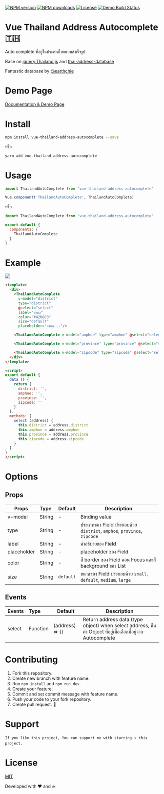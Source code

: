 <p>
<a href="https://npmjs.com/package/vue-thailand-address-autocomplete"><img src="https://img.shields.io/npm/v/vue-thailand-address-autocomplete.svg" alt="NPM version"></a>
<a href="https://npmjs.com/package/vue-thailand-address-autocomplete"><img src="https://img.shields.io/npm/dm/vue-thailand-address-autocomplete.svg" alt="NPM downloads"></a>
<a href="https://www.npmjs.com/package/vue-thailand-address-autocomplete"><img src="https://img.shields.io/npm/l/vue-thailand-address-autocomplete.svg" alt="License"></a>
<a href="https://www.npmjs.com/package/vue-thailand-address-autocomplete"><img src="https://travis-ci.org/biigpongsatorn/biigpongsatorn.github.io.svg?branch=dev" alt="Demo Build Status"></a>
</p>


# Vue Thailand Address Autocomplete 🇹🇭

Auto complete ที่อยู่ในประเทศไทยแบบสำเร็จรูป

Base on
[jquery.Thailand.js](https://github.com/earthchie/jquery.Thailand.js) and [thai-address-database](https://github.com/Sellsuki/thai-address-database)

Fantastic database by [@earthchie](https://github.com/earthchie)

# Demo Page

[Documentation & Demo Page](https://biigpongsatorn.github.io/#/vue-thailand-address-autocompleter)

# Install

```sh
npm install vue-thailand-address-autocomplete --save
```
หรือ
```sh
yarn add vue-thailand-address-autocomplete
```

# Usage

```javascript
import ThailandAutoComplete from 'vue-thailand-address-autocomplete'

Vue.component('ThailandAutoComplete', ThailandAutoComplete)
```
หรือ
```javascript
import ThailandAutoComplete from 'vue-thailand-address-autocomplete'

export default {
  components: {
    ThailandAutoComplete
  }
}
```

# Example
<img src="https://raw.githubusercontent.com/biigpongsatorn/vue-thailand-address-autocomplete/HEAD/static/example/ex1.png"/>

```html
<template>
  <div>
    <ThailandAutoComplete
      v-model="district"
      type="district"
      @select="select"
      label="ตำบล"
      color="#42b883"
      size="default"
      placeholder="ตำบล..."/>

    <ThailandAutoComplete v-model="amphoe" type="amphoe" @select="select" label="อำเภอ" placeholder="อำเภอ..."/>

    <ThailandAutoComplete v-model="province" type="province" @select="select" label="จังหวัด" size="medium" color="#35495e" placeholder="จังหวัด..."/>

    <ThailandAutoComplete v-model="zipcode" type="zipcode" @select="select" size="large" color="#00a4e4" placeholder="รหัสไปรษณีย์..."/> 
  </div>
</template>

<script>
export default {
  data () {
    return {
      district: '',
      amphoe: '',
      province: '',
      zipcode: ''
    }
  },
  methods: {
    select (address) {
      this.district = address.district
      this.amphoe = address.amphoe
      this.province = address.province
      this.zipcode = address.zipcode
    }
  }
}
</script>
```

# Options

## Props
| Props       | Type          | Default   | Description                                                             |
| ----------- |:--------------| ----------|-------------------------------------------------------------------------|
| v-model     | String        | -         | Binding value                                                           |
| type        | String        | -         | ประเภทของ Field ประกอบด้วย `district`, `amphoe`, `province`, `zipcode`   |
| label       | String        | -         | คำอธิบายของ Field                                                        |
| placeholder | String        | -         | placeholder ของ Field                                                   |
| color       | String        | -         | สี border ของ Field ตอน Focus และสี background ของ List                   |
| size        | String        |`default`  | ขนาดของ Field ประกอบด้วย `small`, `default`, `medium`, `large`           |

## Events

| Events      | Type          | Default           | Description                                                                                      |
| ----------- |:--------------| ------------------|--------------------------------------------------------------------------------------------------|
| select      | Function      | (address) => {}   | Return address data (type object) when select address, คืนค่า Object ที่อยู่เมื่อเลือกที่อยู่จาก Autocomplete |

# Contributing
1. Fork this repository.
2. Create new branch with feature name.
3. Run `npm install` and `npm run dev`.
4. Create your feature.
5. Commit and set commit message with feature name.
6. Push your code to your fork repository.
7. Create pull request. 🙂

# Support

```
If you like this project, You can support me with starring ⭐ this project.
```

# License

[MIT](LICENSE)

Developed with ❤️ and ☕️ 
